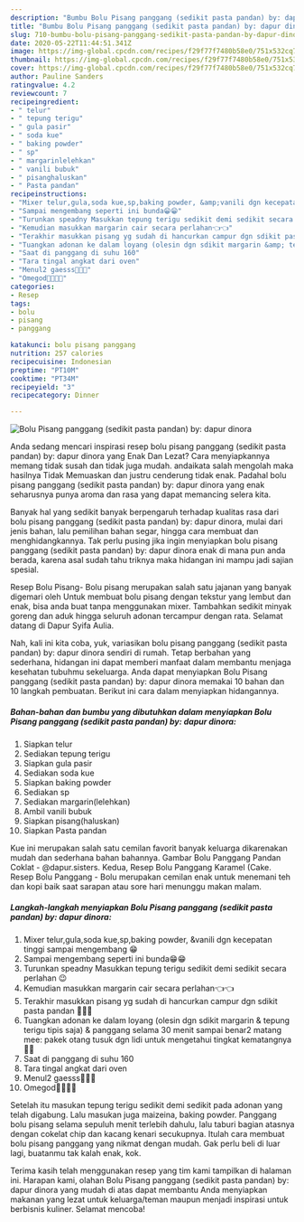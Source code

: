 ```yaml
---
description: "Bumbu Bolu Pisang panggang (sedikit pasta pandan) by: dapur dinora | Langkah Membuat Bolu Pisang panggang (sedikit pasta pandan) by: dapur dinora Yang Menggugah Selera"
title: "Bumbu Bolu Pisang panggang (sedikit pasta pandan) by: dapur dinora | Langkah Membuat Bolu Pisang panggang (sedikit pasta pandan) by: dapur dinora Yang Menggugah Selera"
slug: 710-bumbu-bolu-pisang-panggang-sedikit-pasta-pandan-by-dapur-dinora-langkah-membuat-bolu-pisang-panggang-sedikit-pasta-pandan-by-dapur-dinora-yang-menggugah-selera
date: 2020-05-22T11:44:51.341Z
image: https://img-global.cpcdn.com/recipes/f29f77f7480b58e0/751x532cq70/bolu-pisang-panggang-sedikit-pasta-pandan-by-dapur-dinora-foto-resep-utama.jpg
thumbnail: https://img-global.cpcdn.com/recipes/f29f77f7480b58e0/751x532cq70/bolu-pisang-panggang-sedikit-pasta-pandan-by-dapur-dinora-foto-resep-utama.jpg
cover: https://img-global.cpcdn.com/recipes/f29f77f7480b58e0/751x532cq70/bolu-pisang-panggang-sedikit-pasta-pandan-by-dapur-dinora-foto-resep-utama.jpg
author: Pauline Sanders
ratingvalue: 4.2
reviewcount: 7
recipeingredient:
- " telur"
- " tepung terigu"
- " gula pasir"
- " soda kue"
- " baking powder"
- " sp"
- " margarinlelehkan"
- " vanili bubuk"
- " pisanghaluskan"
- " Pasta pandan"
recipeinstructions:
- "Mixer telur,gula,soda kue,sp,baking powder, &amp;vanili dgn kecepatan tinggi sampai mengembang 😁"
- "Sampai mengembang seperti ini bunda😁😁"
- "Turunkan speadny Masukkan tepung terigu sedikit demi sedikit secara perlahan 😉"
- "Kemudian masukkan margarin cair secara perlahan👈👈"
- "Terakhir masukkan pisang yg sudah di hancurkan campur dgn sdikit pasta pandan 🤤🤤🤤"
- "Tuangkan adonan ke dalam loyang (olesin dgn sdikit margarin &amp; tepung terigu tipis saja) &amp; panggang selama 30 menit sampai benar2 matang mee: pakek otang tusuk dgn lidi untuk mengetahui tingkat kematangnya 🤤🤤"
- "Saat di panggang di suhu 160"
- "Tara tingal angkat dari oven"
- "Menul2 gaesss🤤🤤🤤"
- "Omegod🤤🤤🤤🤤"
categories:
- Resep
tags:
- bolu
- pisang
- panggang

katakunci: bolu pisang panggang 
nutrition: 257 calories
recipecuisine: Indonesian
preptime: "PT10M"
cooktime: "PT34M"
recipeyield: "3"
recipecategory: Dinner

---
```



![Bolu Pisang panggang (sedikit pasta pandan) by: dapur dinora](https://img-global.cpcdn.com/recipes/f29f77f7480b58e0/751x532cq70/bolu-pisang-panggang-sedikit-pasta-pandan-by-dapur-dinora-foto-resep-utama.jpg)

Anda sedang mencari inspirasi resep bolu pisang panggang (sedikit pasta pandan) by: dapur dinora yang Enak Dan Lezat? Cara menyiapkannya memang tidak susah dan tidak juga mudah. andaikata salah mengolah maka hasilnya Tidak Memuaskan dan justru cenderung tidak enak. Padahal bolu pisang panggang (sedikit pasta pandan) by: dapur dinora yang enak seharusnya punya aroma dan rasa yang dapat memancing selera kita.

Banyak hal yang sedikit banyak berpengaruh terhadap kualitas rasa dari bolu pisang panggang (sedikit pasta pandan) by: dapur dinora, mulai dari jenis bahan, lalu pemilihan bahan segar, hingga cara membuat dan menghidangkannya. Tak perlu pusing jika ingin menyiapkan bolu pisang panggang (sedikit pasta pandan) by: dapur dinora enak di mana pun anda berada, karena asal sudah tahu triknya maka hidangan ini mampu jadi sajian spesial.

Resep Bolu Pisang- Bolu pisang merupakan salah satu jajanan yang banyak digemari oleh Untuk membuat bolu pisang dengan tekstur yang lembut dan enak, bisa anda buat tanpa menggunakan mixer. Tambahkan sedikit minyak goreng dan aduk hingga seluruh adonan tercampur dengan rata. Selamat datang di Dapur Syifa Aulia.


Nah, kali ini kita coba, yuk, variasikan bolu pisang panggang (sedikit pasta pandan) by: dapur dinora sendiri di rumah. Tetap berbahan yang sederhana, hidangan ini dapat memberi manfaat dalam membantu menjaga kesehatan tubuhmu sekeluarga. Anda dapat menyiapkan Bolu Pisang panggang (sedikit pasta pandan) by: dapur dinora memakai 10 bahan dan 10 langkah pembuatan. Berikut ini cara dalam menyiapkan hidangannya.

<!--inarticleads1-->

##### Bahan-bahan dan bumbu yang dibutuhkan dalam menyiapkan Bolu Pisang panggang (sedikit pasta pandan) by: dapur dinora:

1. Siapkan  telur
1. Sediakan  tepung terigu
1. Siapkan  gula pasir
1. Sediakan  soda kue
1. Siapkan  baking powder
1. Sediakan  sp
1. Sediakan  margarin(lelehkan)
1. Ambil  vanili bubuk
1. Siapkan  pisang(haluskan)
1. Siapkan  Pasta pandan


Kue ini merupakan salah satu cemilan favorit banyak keluarga dikarenakan mudah dan sederhana bahan bahannya. Gambar Bolu Panggang Pandan Coklat - @dapur.sisters. Kedua, Resep Bolu Panggang Karamel (Cake. Resep Bolu Panggang - Bolu merupakan cemilan enak untuk menemani teh dan kopi baik saat sarapan atau sore hari menunggu makan malam. 

<!--inarticleads2-->

##### Langkah-langkah menyiapkan Bolu Pisang panggang (sedikit pasta pandan) by: dapur dinora:

1. Mixer telur,gula,soda kue,sp,baking powder, &amp;vanili dgn kecepatan tinggi sampai mengembang 😁
1. Sampai mengembang seperti ini bunda😁😁
1. Turunkan speadny Masukkan tepung terigu sedikit demi sedikit secara perlahan 😉
1. Kemudian masukkan margarin cair secara perlahan👈👈
1. Terakhir masukkan pisang yg sudah di hancurkan campur dgn sdikit pasta pandan 🤤🤤🤤
1. Tuangkan adonan ke dalam loyang (olesin dgn sdikit margarin &amp; tepung terigu tipis saja) &amp; panggang selama 30 menit sampai benar2 matang mee: pakek otang tusuk dgn lidi untuk mengetahui tingkat kematangnya 🤤🤤
1. Saat di panggang di suhu 160
1. Tara tingal angkat dari oven
1. Menul2 gaesss🤤🤤🤤
1. Omegod🤤🤤🤤🤤


Setelah itu masukan tepung terigu sedikit demi sedikit pada adonan yang telah digabung. Lalu masukan juga maizeina, baking powder. Panggang bolu pisang selama sepuluh menit terlebih dahulu, lalu taburi bagian atasnya dengan cokelat chip dan kacang kenari secukupnya. Itulah cara membuat bolu pisang panggang yang nikmat dengan mudah. Gak perlu beli di luar lagi, buatanmu tak kalah enak, kok. 

Terima kasih telah menggunakan resep yang tim kami tampilkan di halaman ini. Harapan kami, olahan Bolu Pisang panggang (sedikit pasta pandan) by: dapur dinora yang mudah di atas dapat membantu Anda menyiapkan makanan yang lezat untuk keluarga/teman maupun menjadi inspirasi untuk berbisnis kuliner. Selamat mencoba!
